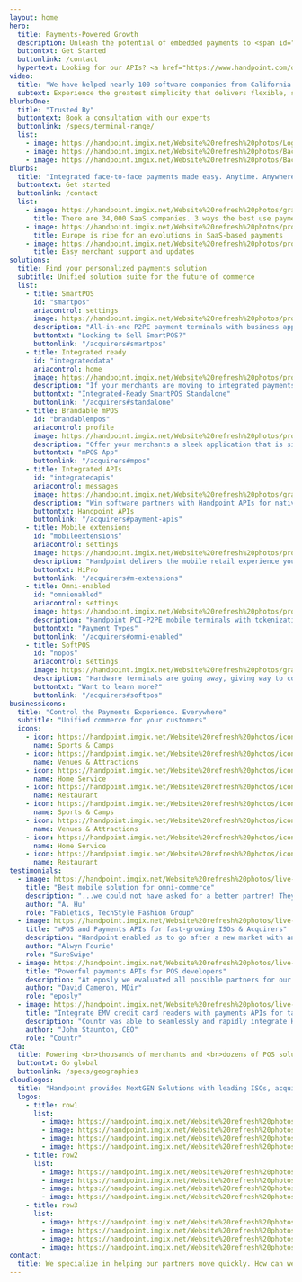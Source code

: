 ```yaml
---
layout: home
hero:
  title: Payments-Powered Growth
  description: Unleash the potential of embedded payments to <span id="js-rotating" class="hero-box-specialtxt"> outpace your competition, convert payments volume to MRR, deliver a world-class payments journey, transform your business</span>
  buttontxt: Get Started
  buttonlink: /contact
  hypertext: Looking for our APIs? <a href="https://www.handpoint.com/docs/device/Basics/">Click here </a>  
video:
  title: "We have helped nearly 100 software companies from California to South Africa transform with payments"  
  subtext: Experience the greatest simplicity that delivers flexible, secure payments.  
blurbsOne: 
  title: "Trusted By"
  buttontext: Book a consultation with our experts
  buttonlink: /specs/terminal-range/
  list: 
    - image: https://handpoint.imgix.net/Website%20refresh%20photos/Logos/paysafe.png
    - image: https://handpoint.imgix.net/Website%20refresh%20photos/Backgrounds/HANPOINT-032-2.jpg?w=250
    - image: https://handpoint.imgix.net/Website%20refresh%20photos/Backgrounds/HANPOINT-043-2.jpg?w=250
blurbs: 
  title: "Integrated face-to-face payments made easy. Anytime. Anywhere."
  buttontext: Get started
  buttonlink: /contact
  list: 
    - image: https://handpoint.imgix.net/Website%20refresh%20photos/graphics/Easy_Integration.png?w=250
      title: There are 34,000 SaaS companies. 3 ways the best use payments to outpace the competition
    - image: https://handpoint.imgix.net/Website%20refresh%20photos/product-images/white%20HiLite%20straight%20cropped.jpg?w=250
      title: Europe is ripe for an evolutions in SaaS-based payments
    - image: https://handpoint.imgix.net/Website%20refresh%20photos/product-images/TMS.png?w=250
      title: Easy merchant support and updates
solutions: 
  title: Find your personalized payments solution
  subtitle: Unified solution suite for the future of commerce
  list: 
    - title: SmartPOS
      id: "smartpos"
      ariacontrol: settings
      image: https://handpoint.imgix.net/Website%20refresh%20photos/product-images/HandpointSmartPOS-0621.png
      description: "All-in-one P2PE payment terminals with business apps built in, PLUS all the security and flexibility of the Handpoint software terminal, international gateway, remote key injection, and terminal mangement sytem. Handpoint makes SmartPOS smarter business."
      buttontxt: "Looking to Sell SmartPOS?"
      buttonlink: "/acquirers#smartpos"
    - title: Integrated ready
      id: "integrateddata"
      ariacontrol: home
      image: https://handpoint.imgix.net/Website%20refresh%20photos/product-images/smartpos_cloud_vertical.png
      description: "If your merchants are moving to integrated payments, but not all at once, you need a standalone P2PE mobile terminal that you can deploy today to any merchant and flip to integrated with a click of your mouse. No costs for reterminalization. No delays for key injections. No risks to your merchant relationship. You need the integrated-ready Handpoint SmartPOS standalone."
      buttontxt: "Integrated-Ready SmartPOS Standalone"
      buttonlink: "/acquirers#standalone"
    - title: Brandable mPOS
      id: "brandablempos"
      ariacontrol: profile
      image: https://handpoint.imgix.net/Website%20refresh%20photos/product-images/mPOS_with_HiLite.png?w=200&h=206
      description: "Offer your merchants a sleek application that is simple to use and provides a full transaction history on their phone or online. Use the Handpoint mPOS app off the shelf and out of the box, or let us brand a solution for you."
      buttontxt: "mPOS App"
      buttonlink: "/acquirers#mpos"
    - title: Integrated APIs
      id: "integratedapis"
      ariacontrol: messages
      image: https://handpoint.imgix.net/Website%20refresh%20photos/graphics/Easy_Integration.png
      description: "Win software partners with Handpoint APIs for native apps and web POS. From SMBs to enterprise retailers to field service agents, merchants are looking for secure, innovative mobile payment solutions to take payments wherever they interact with customers. We'll support their payment integrations. You won't need to certify them AND you'll get the tools you need to support your new integrated merchants."
      buttontxt: Handpoint APIs
      buttonlink: "/acquirers#payment-apis"
    - title: Mobile extensions
      id: "mobileextensions"
      ariacontrol: settings
      image: https://handpoint.imgix.net/Website%20refresh%20photos/product-images/HiPro_and_Sled.png
      description: "Handpoint delivers the mobile retail experience your merchants want. Offer your merchants integraged mobile solutions for high-touch retail, line-busting, and large format retail. And with our omni-enabled terminals, merchants can deliver the future of unified commerce."
      buttontxt: HiPro
      buttonlink: "/acquirers#m-extensions"
    - title: Omni-enabled
      id: "omnienabled"
      ariacontrol: settings
      image: https://handpoint.imgix.net/Website%20refresh%20photos/product-images/OmniEnabled_HiLite.png
      description: "Handpoint PCI-P2PE mobile terminals with tokenization integrations and web POS APIs are used today by merchants at the forefront: showrooming, membership models, online refunds, unified omni-commerce merchant accounts, high-touch retail, online booking with face-to-face payments, and more. Handpoint's flexible platform enables us to build new solutions for your opportunities. If you are an ecommerce acquirer, we can take you to omni with a seamless card present platform and deep expertise. In the world of nextgen acquiring, where will mobile take you?"
      buttontxt: "Payment Types"
      buttonlink: "/acquirers#omni-enabled"
    - title: SoftPOS
      id: "nopos"
      ariacontrol: settings
      image: https://handpoint.imgix.net/Website%20refresh%20photos/graphics/softpos.png
      description: "Hardware terminals are going away, giving way to consumer off-the-shelf solutions. Handpoint is leading the way building the tools you need for the future: a software terminal with interfaces to mobile platforms and acquirers that enable you to manage transactions, security, and your portfolios."
      buttontxt: "Want to learn more?"
      buttonlink: "/acquirers#softpos"
businessicons:
  title: "Control the Payments Experience. Everywhere"
  subtitle: "Unified commerce for your customers"
  icons: 
    - icon: https://handpoint.imgix.net/Website%20refresh%20photos/icons/slide_ico01.svg
      name: Sports & Camps
    - icon: https://handpoint.imgix.net/Website%20refresh%20photos/icons/slide_ico02.svg
      name: Venues & Attractions
    - icon: https://handpoint.imgix.net/Website%20refresh%20photos/icons/slide_ico03.svg
      name: Home Service
    - icon: https://handpoint.imgix.net/Website%20refresh%20photos/icons/slide_ico04.svg
      name: Restaurant
    - icon: https://handpoint.imgix.net/Website%20refresh%20photos/icons/slide_ico01.svg
      name: Sports & Camps
    - icon: https://handpoint.imgix.net/Website%20refresh%20photos/icons/slide_ico02.svg
      name: Venues & Attractions
    - icon: https://handpoint.imgix.net/Website%20refresh%20photos/icons/slide_ico03.svg
      name: Home Service
    - icon: https://handpoint.imgix.net/Website%20refresh%20photos/icons/slide_ico04.svg
      name: Restaurant
testimonials:
  - image: https://handpoint.imgix.net/Website%20refresh%20photos/live-action/slider_testimonial01.jpg
    title: "Best mobile solution for omni-commerce"
    description: "...we could not have asked for a better partner! They have continuously collaborated with us to create a completely mobile solution that we’ve been able to successfully deploy to our retail stores and pop up events nationwide. Their product perfectly complements our technology and has allowed us to offer a seamless customer experience to our omnichannel customers. "
    author: "A. Hu"
    role: "Fabletics, TechStyle Fashion Group"
  - image: https://handpoint.imgix.net/Website%20refresh%20photos/live-action/slider_testimonial02.jpg
    title: "mPOS and Payments APIs for fast-growing ISOs & Acquirers"
    description: "Handpoint enabled us to go after a new market with an innovative mobile product and a platform for managing our fast-growing customer base. The Handpoint platform easily enables the merchant deployment and activation process for a seamless customer experience. And Handpoint’s continuous innovation is enabling us to go after new clients in different industries."
    author: "Alwyn Fourie"
    role: "SureSwipe"
  - image: https://handpoint.imgix.net/Website%20refresh%20photos/live-action/slider_testimonial04.jpg
    title: "Powerful payments APIs for POS developers"
    description: "At eposly we evaluated all possible partners for our payment terminals integration. We needed a partner that would be there to support us along the way, we found this in Handpoint!"
    author: "David Cameron, MDir"
    role: "eposly"
  - image: https://handpoint.imgix.net/Website%20refresh%20photos/live-action/slider_testimonial05.jpg
    title: "Integrate EMV credit card readers with payments APIs for tablets, PCs, web POS"
    description: "Countr was able to seamlessly and rapidly integrate Handpoint into its Point of Sale. This integration lets you make sales and accept card payments in one swift process. It's easy, secure and fast."
    author: "John Staunton, CEO"
    role: "Countr"
cta: 
  title: Powering <br>thousands of merchants and <br>dozens of POS solutions <br>across 3 continents.
  buttontxt: Go global
  buttonlink: /specs/geographies
cloudlogos: 
  title: "Handpoint provides NextGEN Solutions with leading ISOs, acquiring platforms, and platforms around the globe"
  logos: 
    - title: row1
      list: 
        - image: https://handpoint.imgix.net/Website%20refresh%20photos/Logos/vantiv.png
        - image: https://handpoint.imgix.net/Website%20refresh%20photos/Logos/paysafe.png
        - image: https://handpoint.imgix.net/Website%20refresh%20photos/Logos/mercantilebank.png
        - image: https://handpoint.imgix.net/Website%20refresh%20photos/Logos/evo.png
    - title: row2
      list:
        - image: https://handpoint.imgix.net/Website%20refresh%20photos/Logos/nuvei.png
        - image: https://handpoint.imgix.net/Website%20refresh%20photos/Logos/TSYS.png
        - image: https://handpoint.imgix.net/Website%20refresh%20photos/Logos/m2pay.png
        - image: https://handpoint.imgix.net/Website%20refresh%20photos/Logos/ACI.png
    - title: row3
      list: 
        - image: https://handpoint.imgix.net/Website%20refresh%20photos/Logos/firstdatatomnipay.png
        - image: https://handpoint.imgix.net/Website%20refresh%20photos/Logos/Borgun.png
        - image: https://handpoint.imgix.net/Website%20refresh%20photos/Logos/ISO8583.png
        - image: https://handpoint.imgix.net/Website%20refresh%20photos/Logos/emerchantpay.png
contact: 
  title: We specialize in helping our partners move quickly. How can we help you?
---
```

